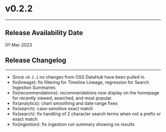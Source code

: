 # v0.2.2
---

Release Availability Date
---
01-Mar-2023

## Release Changelog
---
- Since `v0.2.1` no changes from OSS DataHub have been pulled in.
- fix(lineage): fix filtering for Timeline Lineage, regression for Search Ingestion Summaries
- fix(recommendations): recommendations now display on the homepage for recently viewed, searched, and most popular.
- fix(analytics): chart smoothing and date range fixes
- fix(search): case-sensitive exact match
- fix(search): fix handling of 2 character search terms when not a prefix or exact match
- fix(ingestion): fix ingestion run summary showing no results
